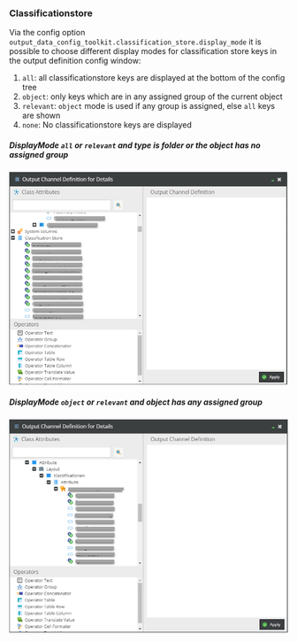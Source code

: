 ### Classificationstore
Via the config option `output_data_config_toolkit.classification_store.display_mode` it is possible to choose 
different display modes for classification store keys in the output definition config window:
1. `all`: all classificationstore keys are displayed at the bottom of the config tree
2. `object`: only keys which are in any assigned group of the current object
3. `relevant`: `object` mode is used if any group is assigned, else `all` keys are shown
4. `none`: No classificationstore keys are displayed

##### DisplayMode `all` or `relevant` and type is folder or the object has no assigned group
![image](img/classification_all.jpg)

##### DisplayMode `object` or `relevant` and object has any assigned group
![image](img/classification_relevant.jpg)
